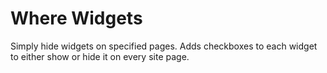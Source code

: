 Where Widgets
===============

Simply hide widgets on specified pages. Adds checkboxes to each widget to either show or hide it on every site page.
